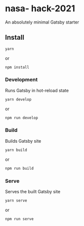 # nasa- hack-2021

An absolutely minimal Gatsby starter

## Install

```sh
yarn
```

or

```sh
npm install
```

### Development

Runs Gatsby in hot-reload state

```sh
yarn develop
```

or

```sh
npm run develop
```

### Build

Builds Gatsby site

```sh
yarn build
```

or

```sh
npm run build
```

### Serve

Serves the built Gatsby site

```sh
yarn serve
```

or

```sh
npm run serve
```

